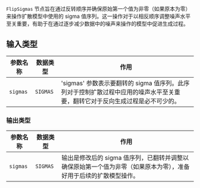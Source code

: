 `FlipSigmas` 节点旨在通过反转顺序并确保原始第一个值为非零（如果原本为零）来操作扩散模型中使用的 sigma 值序列。这一操作对于以相反顺序调整噪声水平至关重要，有助于在通过逐步减少数据中的噪声来操作的模型中促进生成过程。

## 输入类型

| 参数名称 | 数据类型 | 作用                                                         |
|----------|----------|--------------------------------------------------------------|
| `sigmas` | `SIGMAS`| 'sigmas' 参数表示要翻转的 sigma 值序列。此序列对于控制扩散过程中应用的噪声水平至关重要，翻转它对于反向生成过程是必不可少的。 |

### 输出类型

| 参数名称 | 数据类型 | 作用                                                         |
|----------|----------|--------------------------------------------------------------|
| `sigmas` | `SIGMAS`| 输出是修改后的 sigma 值序列，已翻转并调整以确保原始第一个值为非零（如果原本为零），准备好用于后续的扩散模型操作。 |

